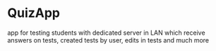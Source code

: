 # QuizApp
app for testing students with dedicated server in LAN which receive answers on tests, created tests by user, edits in tests and much more
